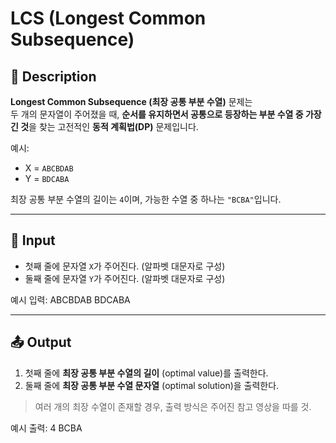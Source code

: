 # LCS (Longest Common Subsequence)

## 📌 Description

**Longest Common Subsequence (최장 공통 부분 수열)** 문제는  
두 개의 문자열이 주어졌을 때, **순서를 유지하면서 공통으로 등장하는 부분 수열 중 가장 긴 것**을 찾는 고전적인 **동적 계획법(DP)** 문제입니다.

예시:
- X = `ABCBDAB`
- Y = `BDCABA`

최장 공통 부분 수열의 길이는 `4`이며, 가능한 수열 중 하나는 `"BCBA"`입니다.

---

## 🔢 Input

- 첫째 줄에 문자열 `X`가 주어진다. (알파벳 대문자로 구성)
- 둘째 줄에 문자열 `Y`가 주어진다. (알파벳 대문자로 구성)

예시 입력: ABCBDAB BDCABA

---

## 📤 Output

1. 첫째 줄에 **최장 공통 부분 수열의 길이** (optimal value)를 출력한다.
2. 둘째 줄에 **최장 공통 부분 수열 문자열** (optimal solution)을 출력한다.

> 여러 개의 최장 수열이 존재할 경우, 출력 방식은 주어진 참고 영상을 따를 것.

예시 출력: 4 BCBA